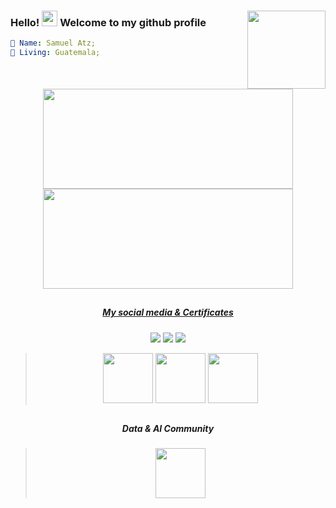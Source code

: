 ### Hello! <img src="https://media.giphy.com/media/hvRJCLFzcasrR4ia7z/giphy.gif" width="25px"> Welcome to my github profile <img align="right" src="https://c.tenor.com/2uyENRmiUt0AAAAC/coding.gif" width="125px">

```yaml
👤 Name: Samuel Atz;
📍 Living: Guatemala;
           



```



<div align="center">
  <a href="https://github.com/atzsamuel">
  <img height="160em" width="400" src="https://github-readme-stats.vercel.app/api?username=atzsamuel&show_icons=true&theme=dark&include_all_commits=true&count_private=true"/>
  <img height="160em" width="400" src="https://github-readme-stats.vercel.app/api/top-langs/?username=atzsamuel&layout=compact&langs_count=7&theme=dark"/>
</div>
           

           
  ##
<div align="center">  
           <h5>My social media & Certificates</h5>
           <a href="https://opensea.io/atzsamuel" target="_blank"><img src="https://img.shields.io/badge/-opensea-%230077B5?style=for-the-badge&logo=opensea&logoColor=white" target="_blank"></a>
  <a href="https://www.linkedin.com/in/atzsamuel/" target="_blank"><img src="https://img.shields.io/badge/-LinkedIn-%230077B5?style=for-the-badge&logo=linkedin&logoColor=white" target="_blank"></a>
 <!-- <a href = "mailto:samuelatzmorales@gmail.com"><img src="https://img.shields.io/badge/gmail-0078D4?style=for-the-badge&logo=gmail&logoColor=red" target="_blank"></a>-->
 <a href="https://twitter.com/atz_samuel" target="_blank"><img src="https://img.shields.io/badge/twitter-0078D4?style=for-the-badge&logo=twitter&logoColor=white" target="_blank"></a>


<blockquote class="badgr-badge" style="font-family: Helvetica, Roboto, &quot;Segoe UI&quot;, Calibri, sans-serif;">
<a alt="azure-fundamentals" href = "https://www.credly.com/badges/f0901f28-e116-4b6e-a7bf-ede6f3f4e758"><img height="80em" src="https://images.credly.com/size/340x340/images/be8fcaeb-c769-4858-b567-ffaaa73ce8cf/image.png" target="_blank"></a>
<a alt="azure-data-fundamentals" href = "https://www.credly.com/badges/96858020-a28d-4ee0-904a-e11caa59fb5f"><img height="80em" src="https://images.credly.com/size/340x340/images/70eb1e3f-d4de-4377-a062-b20fb29594ea/azure-data-fundamentals-600x600.png" target="_blank"></a>
<a href="https://api.badgr.io/public/assertions/L_DffprWSgqf2Q7bjQNgcQ?identity__email=samuelatzmorales%40gmail.com"><img height="80em" src="https://media.badgr.com/uploads/badges/assertion-L_DffprWSgqf2Q7bjQNgcQ.png"></a>
<p class="badgr-badge-recipient" style="margin: 0; font-size: 12px; font-style: normal; font-stretch: normal; line-height: 1.67; letter-spacing: normal; text-align: left; color: #555555;">
</blockquote>

   ##
<div align="center">  
           <h5>Data & AI Community</h5>
           <blockquote class="badgr-badge" style="font-family: Helvetica, Roboto, &quot;Segoe UI&quot;, Calibri, sans-serif;">
<a href="https://community.fabric.microsoft.com/t5/Microsoft-Fabric-Guatemala/gh-p/DataPlatformGuatemala"><img height="80em" src="https://community.fabric.microsoft.com/t5/image/serverpage/image-id/1169548i4723B75134003FFE/image-size/large?v=v2&px=999"></a>
<p class="badgr-badge-recipient" style="margin: 0; font-size: 12px; font-style: normal; font-stretch: normal; line-height: 1.67; letter-spacing: normal; text-align: left; color: #555555;">
</blockquote>
 
